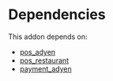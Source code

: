# Dependencies

This addon depends on:

- [pos_adyen](https://github.com/bringout/oca-ocb-pos/tree/e104ae7ae3043eb0da981a87a1b7c4a2e7188ac2/odoo-bringout-oca-ocb-pos_adyen)
- [pos_restaurant](https://github.com/bringout/oca-ocb-pos/tree/e104ae7ae3043eb0da981a87a1b7c4a2e7188ac2/odoo-bringout-oca-ocb-pos_restaurant)
- [payment_adyen](../../odoo-bringout-oca-ocb-payment_adyen)
